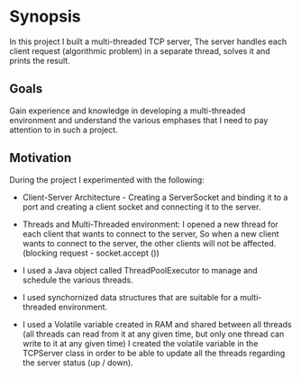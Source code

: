 # Synopsis

In this project I built a multi-threaded TCP server, The server handles each client request (algorithmic problem) in a separate thread, solves it and prints the result.

## Goals

Gain experience and knowledge in developing a multi-threaded environment and understand the various emphases that I need to pay attention to in such a project.

## Motivation

During the project I experimented with the following:

- Client-Server Architecture - Creating a ServerSocket and binding it to a port and creating a client socket and connecting it to the server. 

- Threads and Multi-Threaded environment: I opened a new thread for each client that wants to connect to the server, So when a new client wants to connect to the server,
                                           the other clients will not be affected. (blocking request - socket.accept ())
                                           
- I used a Java object called ThreadPoolExecutor to manage and schedule the various threads.

- I used synchornized data structures that are suitable for a multi-threaded environment.

- I used a Volatile variable created in RAM and shared between all threads (all threads can read from it at any given time, but only one thread can write to it at any given time)
   I created the volatile variable in the TCPServer class in order to be able to update all the threads regarding the server status (up / down).
